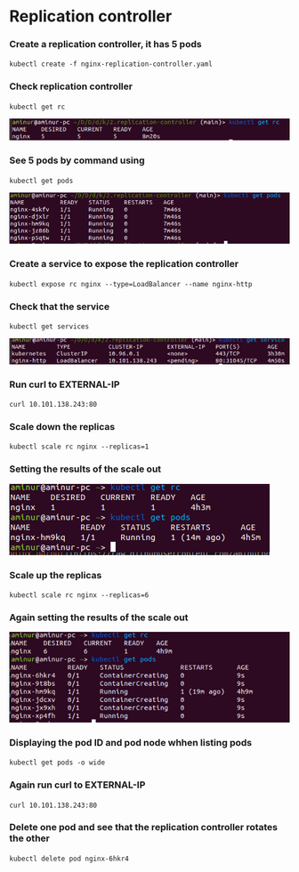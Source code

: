 # Replication controller

### Create a replication controller, it has 5 pods
`kubectl create -f nginx-replication-controller.yaml`
### Check replication controller
`kubectl get rc`

![kubectl get rc output](https://raw.githubusercontent.com/aminurbd932/devops-notes/main/kubernates/3.replication-controller/images/rc-5-pods.png)

### See 5 pods by command using
`kubectl get pods`

![kubectl get pods output](https://raw.githubusercontent.com/aminurbd932/devops-notes/main/kubernates/3.replication-controller/images/pods-5.png)

### Create a service to expose the replication controller
`kubectl expose rc nginx --type=LoadBalancer --name nginx-http`
### Check that the service
`kubectl get services`

![kubectl expose rc nginx output](https://raw.githubusercontent.com/aminurbd932/devops-notes/main/kubernates/3.replication-controller/images/service-from-rc.png)

### Run curl to EXTERNAL-IP
`curl 10.101.138.243:80`
### Scale down the replicas
`kubectl scale rc nginx --replicas=1`
### Setting the results of the scale out

![replica scal down output](https://raw.githubusercontent.com/aminurbd932/devops-notes/main/kubernates/3.replication-controller/images/scale-down-replica.png)

### Scale up the replicas
`kubectl scale rc nginx --replicas=6`
### Again setting the results of the scale out

![replica scal up output](https://raw.githubusercontent.com/aminurbd932/devops-notes/main/kubernates/3.replication-controller/images/scale-up-replica.png)

### Displaying the pod ID and pod node whhen listing pods
`kubectl get pods -o wide`
### Again run curl to EXTERNAL-IP
`curl 10.101.138.243:80`
### Delete one pod and see that the replication controller rotates the other
`kubectl delete pod nginx-6hkr4`